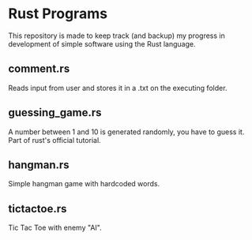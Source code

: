# Rust Programs

This repository is made to keep track (and backup) my progress in development of simple software using the Rust language.

## comment.rs

Reads input from user and stores it in a .txt on the executing folder.

## guessing_game.rs

A number between 1 and 10 is generated randomly, you have to guess it. <br>
Part of rust's official tutorial.

## hangman.rs

Simple hangman game with hardcoded words.

## tictactoe.rs

Tic Tac Toe with enemy "AI".
